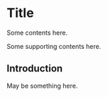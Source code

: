 # Title

Some contents here.

Some supporting contents here.

## Introduction

May be something here.
